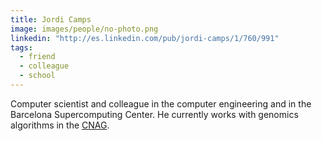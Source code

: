 ```yaml
---
title: Jordi Camps
image: images/people/no-photo.png
linkedin: "http://es.linkedin.com/pub/jordi-camps/1/760/991"
tags:
  - friend
  - colleague
  - school  
---
```

Computer scientist and
colleague in the computer engineering and in the 
Barcelona Supercomputing Center.
He currently works with genomics algorithms in the 
[CNAG](http://www.cnag.cat/).
